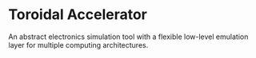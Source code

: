 # Toroidal Accelerator
An abstract electronics simulation tool with a flexible low-level emulation layer for multiple computing architectures.
